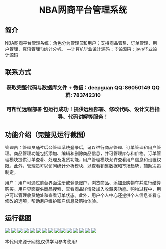 <p><h1 align="center">NBA网商平台管理系统</h1></p>

## 简介
NBA网商平台管理系统：角色分为管理员和用户；支持商品管理、订单管理、用户管理、资讯管理和统计分析。    --计算机毕业设计源码；毕设源码；java毕业设计源码


## 联系方式
<p><h3 align="center">获取完整代码与数据库文件 + 微信：deepguan QQ: 86050149 QQ群: 783742310</h3></p>
<p><h3 align="center">可帮忙远程部署 包运行成功！提供远程部署、修改代码、设计文档指导、代码讲解等服务！</h3></p>

## 功能介绍（完整见运行截图）
管理员：管理员通过后台管理系统登录后，可以进行商品管理、订单管理和用户管理。商品管理功能包括添加、编辑和删除商品信息，并可管理库存和价格。订单管理模块提供订单查看、处理及发货功能，用户管理模块允许查看用户信息和设置权限。此外，管理员可以访问统计分析模块，以查看销售数据和市场趋势，辅助决策制定。

用户：用户可通过前台界面注册或登录账户，浏览商品、添加至购物车并进行结算购买。用户界面提供商品搜索、查看商品详情及加入收藏夹功能。购物过程中，用户可以管理收货地址和查看订单状态。此外，用户个人中心还提供个人信息查看与修改的选项，帮助用户维护账户信息及购物体验。


## 运行截图
![](imgs/588112-20211020234912620-1533623868.png)
![](imgs/588112-20211020234924502-812373766.png)
![](imgs/588112-20211020234930141-184707469.png)
![](imgs/588112-20211020234936448-713516412.png)
![](imgs/588112-20211020234941351-1366823151.png)
![](imgs/588112-20211020234945980-832781948.png)
![](imgs/588112-20211020234951347-1030017010.png)
![](imgs/588112-20211020234956258-771885228.png)
![](imgs/588112-20211020235001357-1839307535.png)
![](imgs/588112-20211020235006447-816899089.png)
![](imgs/588112-20211020235011502-1034812303.png)
![](imgs/588112-20211020235016387-928236315.png)
![](imgs/588112-20211020235020563-2028074867.png)
![](imgs/588112-20211020235024747-987288670.png)
![](imgs/588112-20211020235028925-1386659179.png)

<p>本代码来源于网络,仅供学习参考使用!</p>

